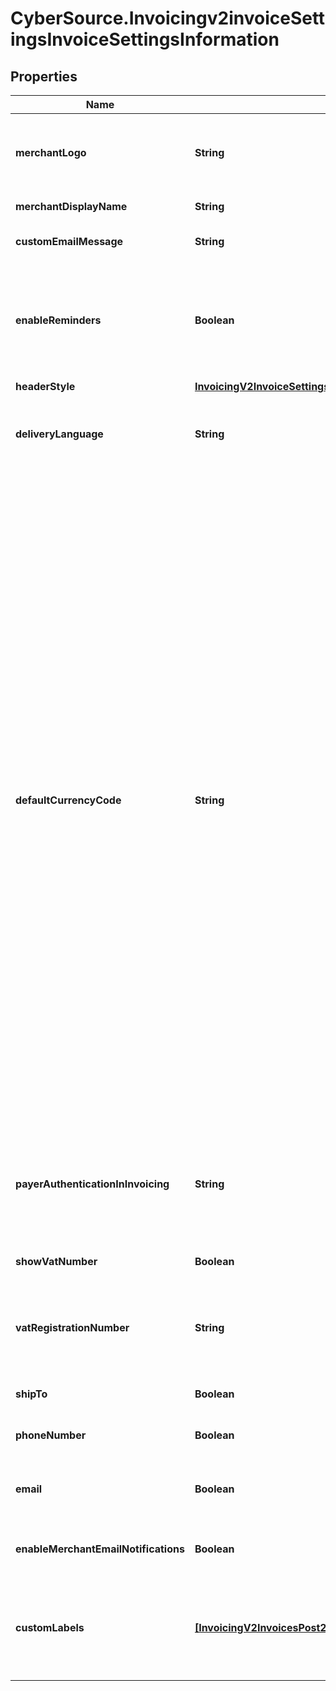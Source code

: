 # CyberSource.Invoicingv2invoiceSettingsInvoiceSettingsInformation

## Properties
Name | Type | Description | Notes
------------ | ------------- | ------------- | -------------
**merchantLogo** | **String** | The image file, which must be encoded in Base64 format. Supported file formats are `png`, `jpg`, and `gif`. The image file size restriction is 1 MB. | [optional] 
**merchantDisplayName** | **String** | The merchant's display name shown on the invoice. | [optional] 
**customEmailMessage** | **String** | The content of the email message that we send to your customers. | [optional] 
**enableReminders** | **Boolean** | Whether you would like us to send an auto-generated reminder email to your invoice recipients. Currently, this reminder email is sent five days before the invoice is due and one day after it is past due. | [optional] 
**headerStyle** | [**InvoicingV2InvoiceSettingsGet200ResponseInvoiceSettingsInformationHeaderStyle**](InvoicingV2InvoiceSettingsGet200ResponseInvoiceSettingsInformationHeaderStyle.md) |  | [optional] 
**deliveryLanguage** | **String** | The language of the email that we send to your customers. Possible values are `zh-CN`, `zh-TW`, `en-US`, `fr-FR`, `de-DE`, `ja-JP`, `pt-BR`, `ru-RU` and `es-419`. | [optional] 
**defaultCurrencyCode** | **String** | Currency used for the order. Use the three-character [ISO Standard Currency Codes.](http://apps.cybersource.com/library/documentation/sbc/quickref/currencies.pdf)  #### Used by **Authorization** Required field.  **Authorization Reversal** For an authorization reversal (`reversalInformation`) or a capture (`processingOptions.capture` is set to `true`), you must use the same currency that you used in your payment authorization request.  #### PIN Debit Currency for the amount you requested for the PIN debit purchase. This value is returned for partial authorizations. The issuing bank can approve a partial amount if the balance on the debit card is less than the requested transaction amount. For the possible values, see the [ISO Standard Currency Codes](https://developer.cybersource.com/library/documentation/sbc/quickref/currencies.pdf). Returned by PIN debit purchase.  For PIN debit reversal requests, you must use the same currency that was used for the PIN debit purchase or PIN debit credit that you are reversing. For the possible values, see the [ISO Standard Currency Codes](https://developer.cybersource.com/library/documentation/sbc/quickref/currencies.pdf).  Required field for PIN Debit purchase and PIN Debit credit requests. Optional field for PIN Debit reversal requests.  #### GPX This field is optional for reversing an authorization or credit.  #### DCC for First Data Your local currency.  #### Tax Calculation Required for international tax and value added tax only. Optional for U.S. and Canadian taxes. Your local currency.  | [optional] 
**payerAuthenticationInInvoicing** | **String** | For a merchant's invoice payments, enable 3D Secure payer authentication version 1, update to 3D Secure version 2, or disable 3D Secure. Possible values are:  - `enable` - `update` - `disable`   | [optional] 
**showVatNumber** | **Boolean** | Display VAT number on Invoice. | [optional] [default to false]
**vatRegistrationNumber** | **String** | Your government-assigned tax identification number.  #### Tax Calculation Required field for value added tax only. Not applicable to U.S. and Canadian taxes.  | [optional] 
**shipTo** | **Boolean** | Collect the payers shipping address. | [optional] [default to false]
**phoneNumber** | **Boolean** | Collect the payers phone number. | [optional] [default to false]
**email** | **Boolean** | Collect the payers email address when the email address is not known or confirm it if it is known at the time of invoice creation. | [optional] [default to false]
**enableMerchantEmailNotifications** | **Boolean** | Whether you would like to receive payment notification for successful transaction | [optional] [default to false]
**customLabels** | [**[InvoicingV2InvoicesPost201ResponseInvoiceInformationCustomLabels]**](InvoicingV2InvoicesPost201ResponseInvoiceInformationCustomLabels.md) | A list of custom labels that allows you to override (rename) default field names and control the visibility of specific fields on invoices and items. If the list is empty, the labels will not be overwritten.  | [optional] 


